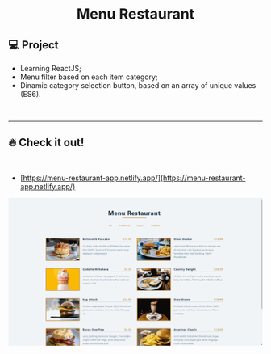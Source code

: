 <h1 align="center">
  Menu Restaurant
</h1> 

## 💻 Project

 - Learning ReactJS;
 - Menu filter based on each item category;
 - Dinamic category selection button, based on an array of unique values (ES6).
 
<p>&nbsp;&nbsp;</p>

---

## 🔥 Check it out!
</br>

- [https://menu-restaurant-app.netlify.app/](https://menu-restaurant-app.netlify.app/)
<p align="center">
  <img src="src/images/menu-gif.gif" />
</p>

<p>&nbsp;&nbsp;</p>
